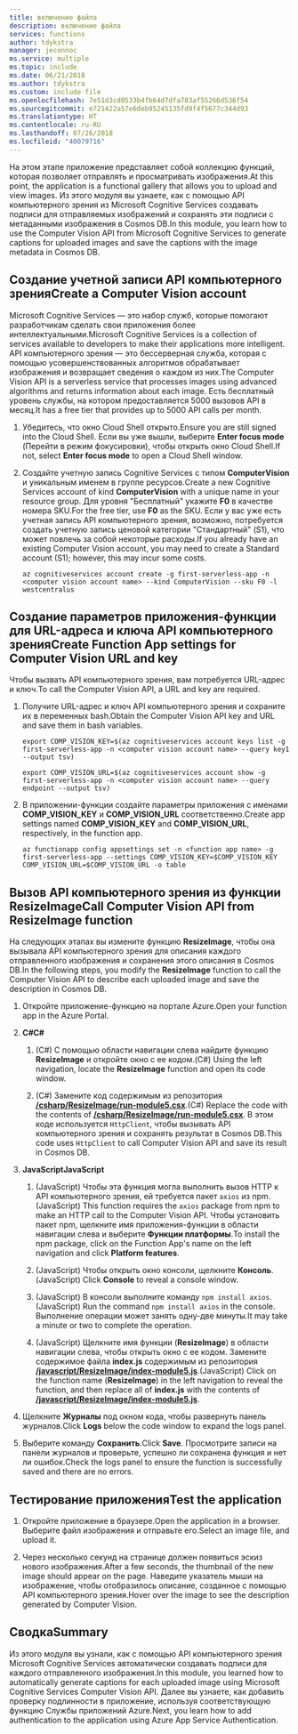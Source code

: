 ```yaml
---
title: включение файла
description: включение файла
services: functions
author: tdykstra
manager: jeconnoc
ms.service: multiple
ms.topic: include
ms.date: 06/21/2018
ms.author: tdykstra
ms.custom: include file
ms.openlocfilehash: 7e51d3cd0533b4fb64d7dfa783af55266d536f54
ms.sourcegitcommit: e721422a57e6deb95245135fd9f4f5677c344d93
ms.translationtype: HT
ms.contentlocale: ru-RU
ms.lasthandoff: 07/26/2018
ms.locfileid: "40079716"
---
```

<span data-ttu-id="c1c1c-103">На этом этапе приложение представляет собой коллекцию функций, которая позволяет отправлять и просматривать изображения.</span><span class="sxs-lookup"><span data-stu-id="c1c1c-103">At this point, the application is a functional gallery that allows you to upload and view images.</span></span> <span data-ttu-id="c1c1c-104">Из этого модуля вы узнаете, как с помощью API компьютерного зрения из Microsoft Cognitive Services создавать подписи для отправляемых изображений и сохранять эти подписи с метаданными изображения в Cosmos DB.</span><span class="sxs-lookup"><span data-stu-id="c1c1c-104">In this module, you learn how to use the Computer Vision API from Microsoft Cognitive Services to generate captions for uploaded images and save the captions with the image metadata in Cosmos DB.</span></span>

## <a name="create-a-computer-vision-account"></a><span data-ttu-id="c1c1c-105">Создание учетной записи API компьютерного зрения</span><span class="sxs-lookup"><span data-stu-id="c1c1c-105">Create a Computer Vision account</span></span>

<span data-ttu-id="c1c1c-106">Microsoft Cognitive Services — это набор служб, которые помогают разработчикам сделать свои приложения более интеллектуальными.</span><span class="sxs-lookup"><span data-stu-id="c1c1c-106">Microsoft Cognitive Services is a collection of services available to developers to make their applications more intelligent.</span></span> <span data-ttu-id="c1c1c-107">API компьютерного зрения — это бессерверная служба, которая с помощью усовершенствованных алгоритмов обрабатывает изображения и возвращает сведения о каждом из них.</span><span class="sxs-lookup"><span data-stu-id="c1c1c-107">The Computer Vision API is a serverless service that processes images using advanced algorithms and returns information about each image.</span></span> <span data-ttu-id="c1c1c-108">Есть бесплатный уровень службы, на котором предоставляется 5000 вызовов API в месяц.</span><span class="sxs-lookup"><span data-stu-id="c1c1c-108">It has a free tier that provides up to 5000 API calls per month.</span></span>

1. <span data-ttu-id="c1c1c-109">Убедитесь, что окно Cloud Shell открыто.</span><span class="sxs-lookup"><span data-stu-id="c1c1c-109">Ensure you are still signed into the Cloud Shell.</span></span> <span data-ttu-id="c1c1c-110">Если вы уже вышли, выберите **Enter focus mode** (Перейти в режим фокусировки), чтобы открыть окно Cloud Shell.</span><span class="sxs-lookup"><span data-stu-id="c1c1c-110">If not, select **Enter focus mode** to open a Cloud Shell window.</span></span> 

1. <span data-ttu-id="c1c1c-111">Создайте учетную запись Cognitive Services с типом **ComputerVision** и уникальным именем в группе ресурсов.</span><span class="sxs-lookup"><span data-stu-id="c1c1c-111">Create a new Cognitive Services account of kind **ComputerVision** with a unique name in your resource group.</span></span> <span data-ttu-id="c1c1c-112">Для уровня "Бесплатный" укажите **F0** в качестве номера SKU.</span><span class="sxs-lookup"><span data-stu-id="c1c1c-112">For the free tier, use **F0** as the SKU.</span></span> <span data-ttu-id="c1c1c-113">Если у вас уже есть учетная запись API компьютерного зрения, возможно, потребуется создать учетную запись ценовой категории "Стандартный" (S1), что может повлечь за собой некоторые расходы.</span><span class="sxs-lookup"><span data-stu-id="c1c1c-113">If you already have an existing Computer Vision account, you may need to create a Standard account (S1); however, this may incur some costs.</span></span>

    ```azurecli
    az cognitiveservices account create -g first-serverless-app -n <computer vision account name> --kind ComputerVision --sku F0 -l westcentralus
    ```


## <a name="create-function-app-settings-for-computer-vision-url-and-key"></a><span data-ttu-id="c1c1c-114">Создание параметров приложения-функции для URL-адреса и ключа API компьютерного зрения</span><span class="sxs-lookup"><span data-stu-id="c1c1c-114">Create Function App settings for Computer Vision URL and key</span></span>

<span data-ttu-id="c1c1c-115">Чтобы вызвать API компьютерного зрения, вам потребуется URL-адрес и ключ.</span><span class="sxs-lookup"><span data-stu-id="c1c1c-115">To call the Computer Vision API, a URL and key are required.</span></span>

1. <span data-ttu-id="c1c1c-116">Получите URL-адрес и ключ API компьютерного зрения и сохраните их в переменных bash.</span><span class="sxs-lookup"><span data-stu-id="c1c1c-116">Obtain the Computer Vision API key and URL and save them in bash variables.</span></span>

    ```azurecli
    export COMP_VISION_KEY=$(az cognitiveservices account keys list -g first-serverless-app -n <computer vision account name> --query key1 --output tsv)
    ```
    ```azurecli
    export COMP_VISION_URL=$(az cognitiveservices account show -g first-serverless-app -n <computer vision account name> --query endpoint --output tsv)
    ```

1. <span data-ttu-id="c1c1c-117">В приложении-функции создайте параметры приложения с именами **COMP_VISION_KEY** и **COMP_VISION_URL** соответственно.</span><span class="sxs-lookup"><span data-stu-id="c1c1c-117">Create app settings named **COMP_VISION_KEY** and **COMP_VISION_URL**, respectively, in the function app.</span></span>

    ```azurecli
    az functionapp config appsettings set -n <function app name> -g first-serverless-app --settings COMP_VISION_KEY=$COMP_VISION_KEY COMP_VISION_URL=$COMP_VISION_URL -o table
    ```


## <a name="call-computer-vision-api-from-resizeimage-function"></a><span data-ttu-id="c1c1c-118">Вызов API компьютерного зрения из функции ResizeImage</span><span class="sxs-lookup"><span data-stu-id="c1c1c-118">Call Computer Vision API from ResizeImage function</span></span>

<span data-ttu-id="c1c1c-119">На следующих этапах вы измените функцию **ResizeImage**, чтобы она вызывала API компьютерного зрения для описания каждого отправленного изображения и сохранения этого описания в Cosmos DB.</span><span class="sxs-lookup"><span data-stu-id="c1c1c-119">In the following steps, you modify the **ResizeImage** function to call the Computer Vision API to describe each uploaded image and save the description in Cosmos DB.</span></span>

1. <span data-ttu-id="c1c1c-120">Откройте приложение-функцию на портале Azure.</span><span class="sxs-lookup"><span data-stu-id="c1c1c-120">Open your function app in the Azure Portal.</span></span>

1. <span data-ttu-id="c1c1c-121">**C#**</span><span class="sxs-lookup"><span data-stu-id="c1c1c-121">**C#**</span></span>

    1. <span data-ttu-id="c1c1c-122">(C#) С помощью области навигации слева найдите функцию **ResizeImage** и откройте окно с ее кодом.</span><span class="sxs-lookup"><span data-stu-id="c1c1c-122">(C#) Using the left navigation, locate the **ResizeImage** function and open its code window.</span></span>

    1. <span data-ttu-id="c1c1c-123">(C#) Замените код содержимым из репозитория [**/csharp/ResizeImage/run-module5.csx**](https://raw.githubusercontent.com/Azure-Samples/functions-first-serverless-web-application/master/csharp/ResizeImage/run-module5.csx).</span><span class="sxs-lookup"><span data-stu-id="c1c1c-123">(C#) Replace the code with the contents of [**/csharp/ResizeImage/run-module5.csx**](https://raw.githubusercontent.com/Azure-Samples/functions-first-serverless-web-application/master/csharp/ResizeImage/run-module5.csx).</span></span> <span data-ttu-id="c1c1c-124">В этом коде используется `HttpClient`, чтобы вызывать API компьютерного зрения и сохранять результат в Cosmos DB.</span><span class="sxs-lookup"><span data-stu-id="c1c1c-124">This code uses `HttpClient` to call Computer Vision API and save its result in Cosmos DB.</span></span>

1. <span data-ttu-id="c1c1c-125">**JavaScript**</span><span class="sxs-lookup"><span data-stu-id="c1c1c-125">**JavaScript**</span></span>

    1. <span data-ttu-id="c1c1c-126">(JavaScript) Чтобы эта функция могла выполнить вызов HTTP к API компьютерного зрения, ей требуется пакет `axios` из npm.</span><span class="sxs-lookup"><span data-stu-id="c1c1c-126">(JavaScript) This function requires the `axios` package from npm to make an HTTP call to the Computer Vision API.</span></span> <span data-ttu-id="c1c1c-127">Чтобы установить пакет npm, щелкните имя приложения-функции в области навигации слева и выберите **Функции платформы**.</span><span class="sxs-lookup"><span data-stu-id="c1c1c-127">To install the npm package, click on the Function App's name on the left navigation and click **Platform features**.</span></span>

    1. <span data-ttu-id="c1c1c-128">(JavaScript) Чтобы открыть окно консоли, щелкните **Консоль**.</span><span class="sxs-lookup"><span data-stu-id="c1c1c-128">(JavaScript) Click **Console** to reveal a console window.</span></span>

    1. <span data-ttu-id="c1c1c-129">(JavaScript) В консоли выполните команду `npm install axios`.</span><span class="sxs-lookup"><span data-stu-id="c1c1c-129">(JavaScript) Run the command `npm install axios` in the console.</span></span> <span data-ttu-id="c1c1c-130">Выполнение операции может занять одну-две минуты.</span><span class="sxs-lookup"><span data-stu-id="c1c1c-130">It may take a minute or two to complete the operation.</span></span>

    1. <span data-ttu-id="c1c1c-131">(JavaScript) Щелкните имя функции (**ResizeImage**) в области навигации слева, чтобы открыть окно с ее кодом. Замените содержимое файла **index.js** содержимым из репозитория [**/javascript/ResizeImage/index-module5.js**](https://raw.githubusercontent.com/Azure-Samples/functions-first-serverless-web-application/master/javascript/ResizeImage/index-module5.js).</span><span class="sxs-lookup"><span data-stu-id="c1c1c-131">(JavaScript) Click on the function name (**ResizeImage**) in the left navigation to reveal the function, and then replace all of **index.js** with the contents of [**/javascript/ResizeImage/index-module5.js**](https://raw.githubusercontent.com/Azure-Samples/functions-first-serverless-web-application/master/javascript/ResizeImage/index-module5.js).</span></span>

1. <span data-ttu-id="c1c1c-132">Щелкните **Журналы** под окном кода, чтобы развернуть панель журналов.</span><span class="sxs-lookup"><span data-stu-id="c1c1c-132">Click **Logs** below the code window to expand the logs panel.</span></span>

1. <span data-ttu-id="c1c1c-133">Выберите команду **Сохранить**.</span><span class="sxs-lookup"><span data-stu-id="c1c1c-133">Click **Save**.</span></span> <span data-ttu-id="c1c1c-134">Просмотрите записи на панели журналов и проверьте, успешно ли сохранена функция и нет ли ошибок.</span><span class="sxs-lookup"><span data-stu-id="c1c1c-134">Check the logs panel to ensure the function is successfully saved and there are no errors.</span></span>


## <a name="test-the-application"></a><span data-ttu-id="c1c1c-135">Тестирование приложения</span><span class="sxs-lookup"><span data-stu-id="c1c1c-135">Test the application</span></span>

1. <span data-ttu-id="c1c1c-136">Откройте приложение в браузере.</span><span class="sxs-lookup"><span data-stu-id="c1c1c-136">Open the application in a browser.</span></span> <span data-ttu-id="c1c1c-137">Выберите файл изображения и отправьте его.</span><span class="sxs-lookup"><span data-stu-id="c1c1c-137">Select an image file, and upload it.</span></span>

1. <span data-ttu-id="c1c1c-138">Через несколько секунд на странице должен появиться эскиз нового изображения.</span><span class="sxs-lookup"><span data-stu-id="c1c1c-138">After a few seconds, the thumbnail of the new image should appear on the page.</span></span> <span data-ttu-id="c1c1c-139">Наведите указатель мыши на изображение, чтобы отобразилось описание, созданное с помощью API компьютерного зрения.</span><span class="sxs-lookup"><span data-stu-id="c1c1c-139">Hover over the image to see the description generated by Computer Vision.</span></span>


## <a name="summary"></a><span data-ttu-id="c1c1c-140">Сводка</span><span class="sxs-lookup"><span data-stu-id="c1c1c-140">Summary</span></span>

<span data-ttu-id="c1c1c-141">Из этого модуля вы узнали, как с помощью API компьютерного зрения Microsoft Cognitive Services автоматически создавать подписи для каждого отправленного изображения.</span><span class="sxs-lookup"><span data-stu-id="c1c1c-141">In this module, you learned how to automatically generate captions for each uploaded image using Microsoft Cognitive Services Computer Vision API.</span></span> <span data-ttu-id="c1c1c-142">Далее вы узнаете, как добавить проверку подлинности в приложение, используя соответствующую функцию Службы приложений Azure.</span><span class="sxs-lookup"><span data-stu-id="c1c1c-142">Next, you learn how to add authentication to the application using Azure App Service Authentication.</span></span>